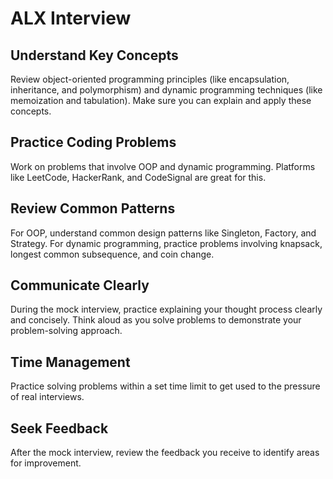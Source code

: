 # ALX Interview

## Understand Key Concepts
Review object-oriented programming principles (like encapsulation, inheritance, and polymorphism) and dynamic programming techniques (like memoization and tabulation). Make sure you can explain and apply these concepts.

## Practice Coding Problems
Work on problems that involve OOP and dynamic programming. Platforms like LeetCode, HackerRank, and CodeSignal are great for this.

## Review Common Patterns
For OOP, understand common design patterns like Singleton, Factory, and Strategy. For dynamic programming, practice problems involving knapsack, longest common subsequence, and coin change.

## Communicate Clearly
During the mock interview, practice explaining your thought process clearly and concisely. Think aloud as you solve problems to demonstrate your problem-solving approach.

## Time Management
Practice solving problems within a set time limit to get used to the pressure of real interviews.

## Seek Feedback
After the mock interview, review the feedback you receive to identify areas for improvement.
